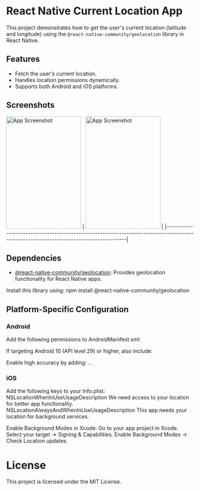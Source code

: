# React Native Current Location App

This project demonstrates how to get the user's current location (latitude and longitude) using the `@react-native-community/geolocation` library in React Native.

## Features
- Fetch the user's current location.
- Handles location permissions dynamically.
- Supports both Android and iOS platforms.


## Screenshots

 <img src="https://github.com/user-attachments/assets/4773c1b8-ed43-4cce-8b9b-bbab13b618fb" alt="App Screenshot" height="300" width="200"> 
| <img src="https://github.com/user-attachments/assets/d4db243b-97c6-43ec-9966-9ac2e32afb98" alt="App Screenshot" height="300" width="200"> |
|-------------------------------------------------------------------------------------------------------------------------------------------|


## Dependencies
- [@react-native-community/geolocation](https://github.com/michalchudziak/react-native-geolocation): Provides geolocation functionality for React Native apps.

Install this library using:
npm install @react-native-community/geolocation



## Platform-Specific Configuration

### Android

Add the following permissions to AndroidManifest.xml:
<uses-permission android:name="android.permission.ACCESS_FINE_LOCATION" />
<uses-permission android:name="android.permission.ACCESS_COARSE_LOCATION" />

If targeting Android 10 (API level 29) or higher, also include:
<uses-permission android:name="android.permission.ACCESS_BACKGROUND_LOCATION" />

Enable high accuracy by adding:
<application
    android:usesCleartextTraffic="true"
    android:networkSecurityConfig="@xml/network_security_config">
    ...
</application>



### iOS

Add the following keys to your Info.plist:
<key>NSLocationWhenInUseUsageDescription</key>
<string>We need access to your location for better app functionality.</string>
<key>NSLocationAlwaysAndWhenInUseUsageDescription</key>
<string>This app needs your location for background services.</string>

Enable Background Modes in Xcode:
Go to your app project in Xcode.
Select your target → Signing & Capabilities.
Enable Background Modes → Check Location updates.




# License
This project is licensed under the MIT License.

